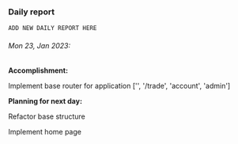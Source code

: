 ### Daily report

`ADD NEW DAILY REPORT HERE`

###### Mon 23, Jan 2023:

**Accomplishment:**

Implement base router for application ['', '/trade', 'account', 'admin']

**Planning for next day:**

Refactor base structure

Implement home page
